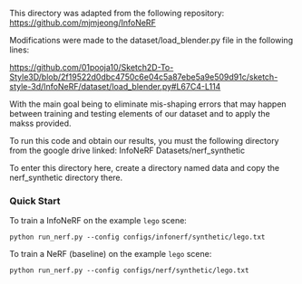 This directory was adapted from the following repository: https://github.com/mjmjeong/InfoNeRF

Modifications were made to the dataset/load_blender.py file in the following lines:

https://github.com/01pooja10/Sketch2D-To-Style3D/blob/2f19522d0dbc4750c6e04c5a87ebe5a9e509d91c/sketch-style-3d/InfoNeRF/dataset/load_blender.py#L67C4-L114


With the main goal being to eliminate mis-shaping errors that may happen between training and testing elements of our dataset and to apply the makss provided. 

To run this code and obtain our results, you must the following directory from the google drive linked: InfoNeRF Datasets/nerf_synthetic 

To enter this directory here, create a directory named data and copy the nerf_synthetic directory there. 

### Quick Start 

To train a InfoNeRF on the example `lego` scene:
```
python run_nerf.py --config configs/infonerf/synthetic/lego.txt
```

To train a NeRF (baseline) on the example `lego` scene:
```
python run_nerf.py --config configs/nerf/synthetic/lego.txt
```
